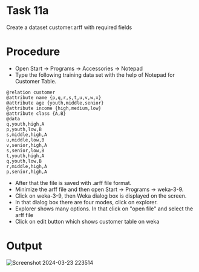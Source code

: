 # Task 11a
Create a dataset customer.arff with required fields
# Procedure
- Open Start -> Programs -> Accessories -> Notepad
- Type the following training data set with the help of Notepad for Customer Table.
```
@relation customer
@attribute name {p,q,r,s,t,u,v,w,x}
@attribute age {youth,middle,senior}
@attribute income {high,medium,low}
@attribute class {A,B}
@data
q,youth,high,A
p,youth,low,B
s,middle,high,A
u,middle,low,B
v,senior,high,A
s,senior,low,B
t,youth,high,A
q,youth,low,B
r,middle,high,A
p,senior,high,A
```
- After that the file is saved with .arff file format.
- Minimize the arff file and then open Start -> Programs -> weka-3-9.
- Click on weka-3-9, then Weka dialog box is displayed on the screen.
- In that dialog box there are four modes, click on explorer.
- Explorer shows many options. In that click on "open file" and select the arff file
- Click on edit button which shows customer table on weka
# Output

![Screenshot 2024-03-23 223514](https://github.com/prabhasg03/Task-Codes/assets/121883587/c5f15ef0-73a6-4814-bcc9-a447c43a0136)
